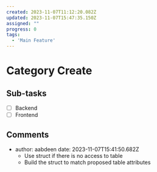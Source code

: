 ```yaml
---
created: 2023-11-07T11:12:20.082Z
updated: 2023-11-07T15:47:35.150Z
assigned: ""
progress: 0
tags:
  - 'Main Feature'
---
```


# Category Create

## Sub-tasks

- [ ] Backend
- [ ] Frontend

## Comments

- author: aabdeen
  date: 2023-11-07T15:41:50.682Z
  - Use struct if there is no access to table
  - Build the struct to match proposed table attributes
